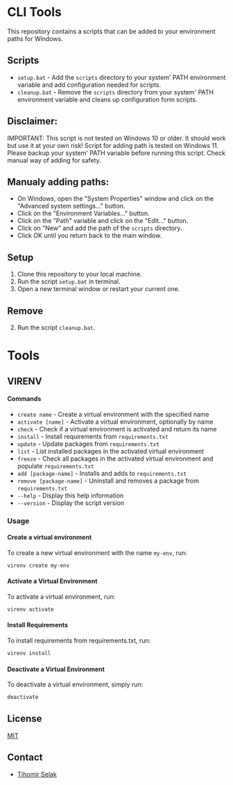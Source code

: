 # CLI Tools

This repository contains a scripts that can be added to your environment paths for Windows.

## Scripts

- `setup.bat` - Add the `scripts` directory to your system' PATH environment variable and add configuration needed for scripts.
- `cleanup.bat` - Remove the `scripts` directory from your system' PATH environment variable and cleans up configuration form scripts.

## Disclaimer:

IMPORTANT: This script is not tested on Windows 10 or older. It should work but use it at your own risk!
Script for adding path is tested on Windows 11. Please backup your system' PATH variable before running this script. Check manual way of adding for safety.

## Manualy adding paths:

- On Windows, open the "System Properties" window and click on the "Advanced system settings..." button.
- Click on the "Environment Variables..." button.
- Click on the "Path" variable and click on the "Edit..." button.
- Click on "New" and add the path of the `scripts` directory.
- Click OK until you return back to the main window.

## Setup

1. Clone this repository to your local machine.
2. Run the script `setup.bat` in terminal.
3. Open a new terminal window or restart your current one.

## Remove

2. Run the script `cleanup.bat`.

# Tools

## VIRENV

#### Commands

- `create name` - Create a virtual environment with the specified name
- `activate [name]` - Activate a virtual environment, optionally by name
- `check` - Check if a virtual environment is activated and return its name
- `install` - Install requirements from `requirements.txt`
- `update` - Update packages from `requirements.txt`
- `list` - List installed packages in the activated virtual environment
- `freeze` - Check all packages in the activated virtual environment and populate `requirements.txt`
- `add [package-name]` - Installs and adds to `requirements.txt`
- `remove [package-name]` - Uninstall and removes a package from `requirements.txt`
- `--help` - Display this help information
- `--version` - Display the script version

### Usage

#### Create a virtual environment

To create a new virtual environment with the name `my-env`, run:

```sh
virenv create my-env
```

#### Activate a Virtual Environment

To activate a virtual environment, run:

```sh
virenv activate
```

#### Install Requirements

To install requirements from requirements.txt, run:

```sh
virenv install
```

#### Deactivate a Virtual Environment

To deactivate a virtual environment, simply run:

```sh
deactivate
```

## License

[MIT](https://opensource.org/license/mit)

## Contact

- [Tihomir Selak](https://github.com/Tihi321)
